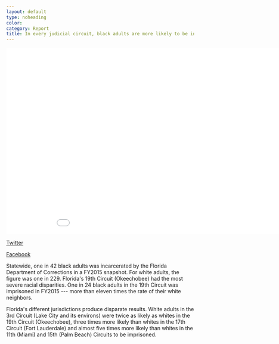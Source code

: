 ```yaml
---
layout: default
type: noheading
color:
category: Report
title: In every judicial circuit, black adults are more likely to be incarcerated than white adults.
---
```

<iframe id="disparate" src="DataVisualizations/prisonrate2.html" height='500' width='960' frameborder='0' scrolling='no'></iframe>

<!-- Twitter -->
<a href="http://twitter.com/home?status=How do ZIP code and skin color affect imprisonment? https://accountablejustice.github.io/report%23disparate @fsujustice" data-text="testing share text" title="Share on Twitter" target="_blank" class="btn btn-twitter"><i class="fa fa-twitter"></i> Twitter</a>
 <!-- Facebook -->
<a href="https://www.facebook.com/sharer/sharer.php?u=https://accountablejustice.github.io/report%23disparate" title="Share on Facebook" target="_blank" class="btn btn-facebook"><i class="fa fa-facebook"></i> Facebook</a>


Statewide, one in 42 black adults was incarcerated by the Florida Department of Corrections in a FY2015 snapshot. For white adults, the figure was one in 229. Florida's 19th Circuit (Okeechobee) had the most severe racial disparities. One in 24 black adults in the 19th Circuit was imprisoned in FY2015 --- more than eleven times the rate of their white neighbors.

Florida's different jurisdictions produce disparate results. White adults in the 3rd Circuit (Lake City and its environs) were twice as likely as whites in the 19th Circuit (Okeechobee), three times more likely than whites in the 17th Circuit (Fort Lauderdale) and almost five times more likely than whites in the 11th (Miami) and 15th (Palm Beach) Circuits to be imprisoned.



